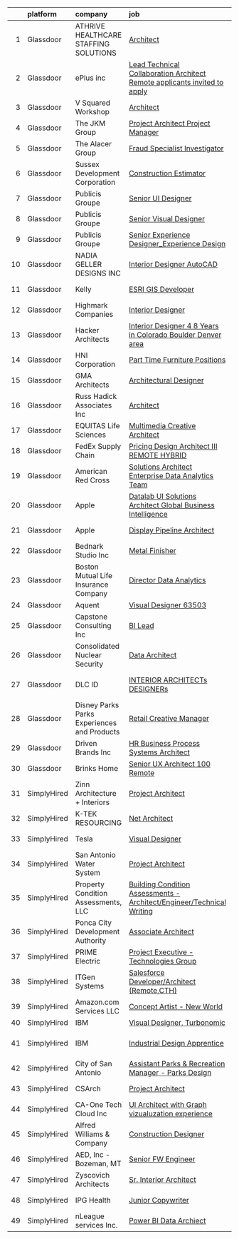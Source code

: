 

|    | platform    | company                                      | job                                                                                                                                                                                                                                                                                                                                                                                                                                                                                                                                                                                                                                                                                                                                                                                                                                                                                                                                                                                                                                                                                                                                                                                                                                                                                                                                                                                                                                                                                                                                                                  | update_time   | location                   |
|---:|:------------|:---------------------------------------------|:---------------------------------------------------------------------------------------------------------------------------------------------------------------------------------------------------------------------------------------------------------------------------------------------------------------------------------------------------------------------------------------------------------------------------------------------------------------------------------------------------------------------------------------------------------------------------------------------------------------------------------------------------------------------------------------------------------------------------------------------------------------------------------------------------------------------------------------------------------------------------------------------------------------------------------------------------------------------------------------------------------------------------------------------------------------------------------------------------------------------------------------------------------------------------------------------------------------------------------------------------------------------------------------------------------------------------------------------------------------------------------------------------------------------------------------------------------------------------------------------------------------------------------------------------------------------|:--------------|:---------------------------|
|  1 | Glassdoor   | ATHRIVE HEALTHCARE STAFFING SOLUTIONS        | [Architect](https://www.glassdoor.com/partner/jobListing.htm?pos=103&ao=1110586&s=58&guid=000001816b4aa8d2ba4dbbb44701676b&src=GD_JOB_AD&t=SR&vt=w&ea=1&cs=1_f4da012a&cb=1655362464548&jobListingId=1007939582864&cpc=7727F3A772A9F19C&jrtk=3-0-1g5lklad2k63e801-1g5lkladfii16800-a3ae4fdc58f7e886--6NYlbfkN0AqZ6DlYRzEioD5AmC-k5GaIkybJ785RP8MTol87aHfGPVfITdaWVPwnJNTQkd8P3qfDa5JCxqAkeqJhoXC2_Q-iAYTx__V7MOkf8xftJArvsVAQJ6mHIJsUYm6kODftuRezBmoVubmH5Zz-HHmXFVPj1twUDd9GUP9NwRIdAp_N_rBrdfCcGsKA3jBNueYlVDQt6DdWHobfDZwumfOo1VJqyDRMnB5x3WwaIP7Ug_amM7qys6Lb2TcOnGmXOTWwPmOImLO7Sp56WFG6C2iB8ErgbgO2hQA_C6onhYN2M5yv8ogHQMbJFWuuJfwP1CsIJJhVhH8x1LGBrd22NYQ6RcKhjx7sFso7KFD6Vobu9DgY0W74_eGGlN0At8NhBDs_Wf6zLm8chx2PE6wNV1XUixhnbMFylk1rPCciOOQfUj-IJw5Sbk3tO3jGGIG_wO_kv11QHnzMqyAtMntssnD7teDNhfI6MtoXBUKzkHcUFLGcljaiN9n3DUz)                                                                                                                                                                                                                                                                                                                                                                                                                                                                                                                                                                                                                                                                                                                                 | 1d            | Oklahoma City, OK          |
|  2 | Glassdoor   | ePlus inc                                    | [Lead Technical Collaboration Architect  Remote applicants invited to apply ](https://www.glassdoor.com/partner/jobListing.htm?pos=120&ao=1110586&s=58&guid=000001816b4aa8d2ba4dbbb44701676b&src=GD_JOB_AD&t=SR&vt=w&ea=1&cs=1_b2933e52&cb=1655362464550&jobListingId=1007931979187&cpc=8CDBB1EC89CF7160&jrtk=3-0-1g5lklad2k63e801-1g5lkladfii16800-b2e6eae54abddbc7--6NYlbfkN0B4q5ZfxtiYuHthRCrlNTaH3IgnRrb9iipLWN6eJD-7mZ_ik5fnnuNKhefJl6Hd360gbahc7S0pzUItXY1tQ7jdo7qc9TWstNa0zZ3F-HGmYtTKV4_1eCG5EqSnDRfI58IWonik6sy-l-fGkOS0uFpoA7MtnzC7_SOfmnsHAISHDBHtgo_8h3px7nDn2NXlEHqIZ9VWogNNYhLaxg-arTx8OeZ67vJ91_Kfpo4AopDQ1Wh6QCJ9c67vN2ZgmKavNQnNFCeezi6As9DfbzLNtkEE9W4hCzMEbIIw2CtQDXqq9o8rGeHEhaPl-qbRsQky45SQrKFLQV2Li0EzZuhc5VAjFeDyr355tsBXjoKedaUyXJvScCNPm7JvB2FND890ptrP_9U9LOHhke0k1knZitgM1dY_knWk_NrbS4rTVAEj5_bXlCiFStDBucT7RzAGp9c8re6MEw3OhW2S4fI8XpWka3tSMSMnQthAmIG638SSfJpSKyz7GV1bm1jXWUVrSOiT9ylPJf6o-yyNs0MO6frz_ekrRnzcWMJhyF-2N9fdtG6hjuKh4_cGyfI1JvY1y1fW3t1UvdjaWA%3D%3D)                                                                                                                                                                                                                                                                                                                                                                                                                                                                                                                                                                   | 5d            | Plymouth, MN               |
|  3 | Glassdoor   | V Squared Workshop                           | [Architect](https://www.glassdoor.com/partner/jobListing.htm?pos=101&ao=1110586&s=58&guid=000001816b4aa8d2ba4dbbb44701676b&src=GD_JOB_AD&t=SR&vt=w&ea=1&cs=1_2c24d4c3&cb=1655362464547&jobListingId=1007916217432&cpc=8F7B2A73081C4E11&jrtk=3-0-1g5lklad2k63e801-1g5lkladfii16800-443cd37efd4bcc5d--6NYlbfkN0ACTeRvGRFS6hadW-07x_K1RnsIE8OdH4tufuZ5eRAiXvJP4uszTk42MCsG3bkTVqtR8uog0V_RFPRTYWVLLOY_1eWiSjgBwO_estVPeAQzek6uR1wuf5XX4LeQLhr53Xmt6vMfeYaZZ0GKsZVqa-FOantjXQ2LxfCpcRQNHgrODVebwe7s4oWeqWf9uqhSDWkP5shbrd3O6AsYBX6MfVmQFX-guctgELo8riH4f_oa1DPykJ90SiED_iAwFnl0WRmJnXDD6orgHk12g8T18RSDeAqDN9kXKeS-cOGlbOYAwUvKjeIJqYmfsxmckrAH5HOy_qtx9ZRW85GdmRM9Zxtin4C508ersv10XL1qUtFxtunC5q2J4b4mMTPrdDgaxvROgAI3ZWhGf37Nyb5ufNUB9lMryucJNRT68K74v5DuvKCcD1sfdN38Kv1pWtdRwG9qsLY3vJOWNOqG7I7XAY3WRJNqLm4dwi30XLFvvB8rcyV3EVmdjLc-qRi6Yzd0z8M%3D)                                                                                                                                                                                                                                                                                                                                                                                                                                                                                                                                                                                                                                                                                                                   | 12d           | Rockville, MD              |
|  4 | Glassdoor   | The JKM Group                                | [Project Architect   Project Manager](https://www.glassdoor.com/partner/jobListing.htm?pos=110&ao=1110586&s=58&guid=000001816b4aa8d2ba4dbbb44701676b&src=GD_JOB_AD&t=SR&vt=w&ea=1&cs=1_56ffca88&cb=1655362464549&jobListingId=1007916263539&cpc=E5CA8B5EFD9AC7B2&jrtk=3-0-1g5lklad2k63e801-1g5lkladfii16800-65c2c0fc81b74792--6NYlbfkN0CJeC8Vve01JSjedv3mcYUlxtrx_TMIgb1Oat71j-u4h46baCPybpSWKFTYrQGFLiNeeIm61HVz7t_Ls4C7TRCivRElaU9ZOnXiWLkMlEYfwsq4daGXSWY5jiCQQzByePBDkH6bwyJ4oSdw2FAL5ZRtGUGtgcgKlnjawtIQeb8y5ySird3kJs9wwtfyFbcv-wLOsg-0AqSf89-fa0qQcaSxZP75rL5YHDIdQUcM4qLsrbjsdwFAIkEUN0fssPN7ZRutWDBynBn3SI0h3TZ3TiUPs3P9A9E537HTKd_WcDhLMqqaVyRPiRX4J6i5OLvd9sGpZFnLSdZ2GbfvmLuqvm4h-v5nH0kxjPaYcX93Jrp_g6JTV1qOSzeeTrLX6FXJ3pfS-1C5Yn3TWvPVu36QKsBp17K09XQl4ASInc4_RsCE3mfQsksjA8zHz7ZNcq9G77pgnhs2L8jTAv8KVUMIuPvfbMqB8TInuGLEoyNEJBC9T68JiNVKFbRwge-rMHtb8UBPYiXPMWJhelVch7dJtcrzqUY-5drt96Y%3D)                                                                                                                                                                                                                                                                                                                                                                                                                                                                                                                                                                                                                                                         | 12d           | Greenville, SC             |
|  5 | Glassdoor   | The Alacer Group                             | [Fraud Specialist Investigator](https://www.glassdoor.com/partner/jobListing.htm?pos=118&ao=1110586&s=58&guid=000001816b4aa8d2ba4dbbb44701676b&src=GD_JOB_AD&t=SR&vt=w&ea=1&cs=1_926647ca&cb=1655362464550&jobListingId=1007942554995&cpc=D69957E0862862E0&jrtk=3-0-1g5lklad2k63e801-1g5lkladfii16800-9b374cf84829ba8c--6NYlbfkN0Cj95_0YYxs58O6AHdOWo-mVFl4DqspgeS7nFzXk1Eqfs8pC4ZgeFu_0bL9w81AcxkwDiIn12ZngEpQFzXNTHVcDaVnVGHYG1nLGUpl_38zsaZ8MgNbPiVDb3AiqniaZi7hP1wJEyd8q2zPt6TfEK-R8wEcmKkLYPgVI1TYNbMeDkyLkkOgq5YoHsRKwD_8L5wcJZdc-bWCrmB2opDAayEmKska8HFNBkakYth6zWEVaqiq5qw6joWNlLm0HbYjjZvOaSohAl5CK23jDNo5niYKNkrXsxMvZVWC0w8aZmxmxTOpF3uJuxQ8hTH66cweaSRsxv9dXTz9_99UphV2X_iB-aAD66E1tiuiQfWvOEKB2usdyhcAQNxfH3-mm8N1KrsBb7oAKlbIH2QqBHKtM7lFGaFRxqLLZvawGdceLjJDG7okyncT2aFOODGV7fybXUN9p9trHkgZTrCXaKyJPT2huExCG7VmTybZneXDkugptShAHXH0iyPNxmJpDYkvNWI%3D)                                                                                                                                                                                                                                                                                                                                                                                                                                                                                                                                                                                                                                                                                               | 24h           | Dallas, TX                 |
|  6 | Glassdoor   | Sussex Development Corporation               | [Construction Estimator](https://www.glassdoor.com/partner/jobListing.htm?pos=108&ao=1110586&s=58&guid=000001816b4aa8d2ba4dbbb44701676b&src=GD_JOB_AD&t=SR&vt=w&ea=1&cs=1_c16853e4&cb=1655362464548&jobListingId=1007939054297&cpc=C05F74D5FBC032E7&jrtk=3-0-1g5lklad2k63e801-1g5lkladfii16800-5812ddaad71a5c25--6NYlbfkN0DsBOlmEAMqZtav1V1WKZO3RUElpafjggtWvxyDQ3xFSn211QrqvEi0QX7l9glAZVL9-WW2TR5f8Urf1lz6k4TSe97uDqfFgD8-MNZ0PaRwlwX-UGuTE_lw0qEEuj-2ol0eGEXgnFDDSl2ybPqER52WvC-ov4OdPZdL_9NyGGXwNxfiHOzUSVVuMi69x6j8NMVT1NF41wAOKqN97ssRVC1A5wI9ky4mB55yW8d2IxNMG2DFIhkEYWEHP9pgtCSBHWEpvtS3b4qbBk6htziLF2vpGvri22O014g9fHyqfnmE_Xwhz7v0e3sj1mpjtg5y7NnB6hDnZSgj5CpaR8JHq17ggclHjoeuwbjtMqR8R3SjqaBu49dWIbBW6rnPvnXH8kuWwGO5xykRPB1fdVcz8-T0RPoCIoN58-qtVSsEe9D0rJUzKVQe2yLiV8y1A9l73je67sD_FyaQ0ZsWuD5G-dxSFpYvoC4jbc-6oQNq3RBdJRNNwyK4pkWMHgEhBYYu-n8z0Gry0esQZw%3D%3D)                                                                                                                                                                                                                                                                                                                                                                                                                                                                                                                                                                                                                                                                                        | 1d            | Virginia Beach, VA         |
|  7 | Glassdoor   | Publicis Groupe                              | [Senior UI Designer](https://www.glassdoor.com/partner/jobListing.htm?pos=121&ao=1110586&s=58&guid=000001816b4aa8d2ba4dbbb44701676b&src=GD_JOB_AD&t=SR&vt=w&cs=1_029c62f0&cb=1655362464550&jobListingId=1007934425828&cpc=BBD63848FB84346C&jrtk=3-0-1g5lklad2k63e801-1g5lkladfii16800-5593a4b2a79722a7--6NYlbfkN0D_XFSRfOpY7hhzl86VUrgfgdzYRVdqdkK81Ka1OFk9uvbkATakQEdFwrYHTgh9OVwBtHYeST2bQOO6Tg6VIXb3SW8w4Dv8QbtlsMpzEVqBNxQ9Woj6q9pGGq0k8LPdH9wCaOs0qoMr9mKnZbPpVunPIyksqyNNgTb0xp7xdBVyJSkZfFTiPoRvN2-ov1BHwvwT1k_Wy_Kn_h5oQ_d8YaXEb0ZKngwE1poIly8gs8K2-tLWOMe6rxgzUp6lvyMGnb0bTcYRuZf_Q_uE5hA9gZkcJ9ZR475AxVOOnVEKEDVwoo9z1QMctK6Go6kcDy7uZh-hxHI36hGemLQ-n6zTmVBm4X3C20enTy-HIvrtDmE6dY-Zi5AZZfw98ZA88Afu8Cukd3oOvbFJHiCbyyoUw8Zmak9AbACCvtRMU6m3LHuTOiE8Q9u3i9QwpciNHl7HTuvOiUysdZJ_GZtDhaD13mT2B3jCRtrUkV17Js37mPBq8zDdSkI1_7nmMbgqPHBXwFBNptzINZ2H2YYUavb9tFnaBL4uPuGrb86aYIiA8r9SfVNssIlCMe_3StQbGYecQGPquMLgg98IXJNTqPc8s5O-uL0RSp5z7Ii-fcgMONEnqcsdELvuMF59)                                                                                                                                                                                                                                                                                                                                                                                                                                                                                                                                                                                             | 3d            | Washington, DC             |
|  8 | Glassdoor   | Publicis Groupe                              | [Senior Visual Designer](https://www.glassdoor.com/partner/jobListing.htm?pos=115&ao=1110586&s=58&guid=000001816b4aa8d2ba4dbbb44701676b&src=GD_JOB_AD&t=SR&vt=w&cs=1_7c3b3b8f&cb=1655362464549&jobListingId=1007931990992&cpc=3DB599BF2F4828F0&jrtk=3-0-1g5lklad2k63e801-1g5lkladfii16800-b7f6f2ac1819b2b7--6NYlbfkN0D_XFSRfOpY7hhzl86VUrgfgdzYRVdqdkK81Ka1OFk9uvbkATakQEdFwrYHTgh9OVz712v7yAXo1E9Gv54gsWb3OC2SjKFyJktbqsax1wiNa9wKmBLSOLSwmQMrUhjMEC1gdgVFyzWFEatNULupHbnZQBvWpXP2dDvYaIJD9FJserxFIF6RsXJNNaslHTsIYloBI4Imf15_0PHX6k8slEmlz_4KZ2t3Go0cO4kwmXFmWRHqqV_fTsiLNSRNLom3EgLEYrwa2jt8dfJb6L_iTZryljWFpNu-lz6a9To6uD_NiZaY9L2jhFnwc2zb98m2xeFsPiJ6K7WpeL0gRh3fEvfuv_UyMUkqxgswyA4zNWEk77VzsDsLS3NWTi7NRXTK9TuH9YnizFE8IlLyLsOxGYu3f2gPNDqI9WxMJKt1MqwTlWLasKkeg5iATJT24JacU8SZPwhtC1dpOQNYh4OicFMdlVFSfQydtjFXSelAVJrEFxQnJsujEyMc83c0MTFlbtmfgapTu4Wykf3MKbwuZkkVLI9fuXl3oGHbQfDrZXQn3S7jQipJwS5RymiLU3pu5EMGDvPjDp0iuQ%3D%3D)                                                                                                                                                                                                                                                                                                                                                                                                                                                                                                                                                                                                                             | 5d            | Atlanta, GA                |
|  9 | Glassdoor   | Publicis Groupe                              | [Senior Experience Designer_Experience Design](https://www.glassdoor.com/partner/jobListing.htm?pos=127&ao=1110586&s=58&guid=000001816b4aa8d2ba4dbbb44701676b&src=GD_JOB_AD&t=SR&vt=w&cs=1_7320cee1&cb=1655362464551&jobListingId=1007934425824&cpc=217C45A42544DB93&jrtk=3-0-1g5lklad2k63e801-1g5lkladfii16800-f70403616c7aa18c--6NYlbfkN0D_XFSRfOpY7hhzl86VUrgfgdzYRVdqdkK81Ka1OFk9uvbkATakQEdFwrYHTgh9OVwBtHYeST2bQD1v4bhTBfjJdjskBgq2zZ6DMLt0vbkqv0os_qs0HX_NoZxig7sQR-tMrutzMBBrwcqbK8NhLq_NN7zGRa6Zjux2f0Ec8BvYJn1sL8NC_E5C0nl3YbkK0ejUmLwrwjMFC3P-JWvMahyPtkGMGH2u_OZBUF-H6JEtYvfXpS0g6grCqJqkI1YGl8XHrhMds-tpFj_H_nn48v2cDaRjU4XWydEBduz0_9loqRKJlWGh6Ksg9fr5Kvinqdw8rfDtcqS8JupRtjTYxPPhHGcknU4vEo2bWjoir2wIoufODCWYoIPqvpjZoKAAlS3ByV0Or5c_Xewn-yBq8yn5E-z8YbL9LguazOLPOICneczF462qgygCDvIN42lvaHAqmOcp2bFIAqG6VgY5fGqN9Q9LMy8TgsbZ8wY7FRWCT6iZDdvGcp9RaMh-GvCoCNz6JWB27GiyKNoZceIW2ZpgeY64_enO2nqWDRmz6RrUJGHc2MJaun-HOGjL9m8PT-_FjtULWBpikg%3D%3D)                                                                                                                                                                                                                                                                                                                                                                                                                                                                                                                                                                                                       | 3d            | El Segundo, CA             |
| 10 | Glassdoor   | NADIA GELLER DESIGNS  INC                    | [Interior Designer AutoCAD](https://www.glassdoor.com/partner/jobListing.htm?pos=112&ao=1110586&s=58&guid=000001816b4aa8d2ba4dbbb44701676b&src=GD_JOB_AD&t=SR&vt=w&ea=1&cs=1_3c8abee2&cb=1655362464549&jobListingId=1007921512678&cpc=3999BE48C643E528&jrtk=3-0-1g5lklad2k63e801-1g5lkladfii16800-f04f46196573e390--6NYlbfkN0DeyJ4CP5CzwT7broxeUwKBt3co1QwKwWitRQqJu2WRZwIvvUV1CfHwxYmEhPdYaxpi8iRY9dHrmC4VZoeZoKCDxQhWNHVR8t-3Pb2ZyibUi6n7BIp5KHxtq3BXEsAEkDBGILSYl2majLIwGNfbJrKdopVq08FD7IkXVAlyMcboJdV1eWy8WxHVQ-PLmjPJpdsNlfzP1lD61poPxC_hpxV2GfqnE-erL5DuGaD3UkpF0JHdddpqhydHv4cgMJ60oyq1LtMvHarqjeNrHyvQLxRITIQdBIz7HZXHKsHexrHS6H89Hx_lqJk7LdADf7VzXCEfA3VK6ijVHPpDfNnsmOoqmbUYOPaLSaSe8MNaZSm0ATrS_bJ_zixaasKH29L2Vly6VcSAEX0JOUf6v_29Frn8_W1sT_66v88bleOqUt97V2gfghAT0a8mfqU_rR6SRK8mluAu_-Gif6922VCRkZ-RbG2CRdQ-83uoNeI_t8OzKN74SXX76syJjY5iwqdmPJ8XfoUkAoRhHg%3D%3D)                                                                                                                                                                                                                                                                                                                                                                                                                                                                                                                                                                                                                                                                                     | 9d            | Burbank, CA                |
| 11 | Glassdoor   | Kelly                                        | [ESRI GIS Developer](https://www.glassdoor.com/partner/jobListing.htm?pos=128&ao=1110586&s=58&guid=000001816b4aa8d2ba4dbbb44701676b&src=GD_JOB_AD&t=SR&vt=w&cs=1_59e43bdb&cb=1655362464551&jobListingId=1007932866050&cpc=C19BE7EA145E205E&jrtk=3-0-1g5lklad2k63e801-1g5lkladfii16800-4db5d7e214ef514e--6NYlbfkN0D6qFSVCaa8tXn-rJ3OcXif2lPyFmwsE2iZBGE4YLg1gz3DzxANTQL26tb-SQ4b-KCPOkd-9e6_F3n30UyttnyFlQPInXsJrjyqmz88NcFQX8Q6SHhjU4jOZGcROge9L3Dk1rkMTAHZ6ndMeVWlA7dGnDNrq1T_bYbyYV216sOhRkCZVny60qss-Ny4XsSQRUjD3YtQJOuMSBRbnuETxJCrJL6Tsc8LX6V5cmbL-QaxTjZ89pHyakwBqB9b-Hhei90fsf66Vx6qHz88RUZtiJAg8BUdVdhNnA5gkf5PDivIIrhuYz_iyB3QXphj8oqz_0l2JRDhi9FXBow0iqh5CNwtDWCLlGpdWjc9wIBFo9odvPI4i4DOgwNbkr2MQQhNvTgO8GyGRiLNa0gHv7MbkmfIfIr82wctsqqiJ37zegPNBkbe0xy8mPLX-tDuuAyuBkr0Cb5gXI4YSf9ZD639eASuM7nuCa78vPc6n8yZ05Ce841r3Q4D9JZV0SiqafDMBruqWSVLGxNUlF9k_kuJv5SxCpAsePsFhi0XE-TB4qgRRSkdc2PA6YpPZ9IeyXbBTYObyRlv8wKUsKIl3Fc--44H1x1qSCt4KaWOsmPBZijuvhq1qoZZeC7D3O-Al3jZh_b9jHAnu3iJsiax0uCHN7u5igfo1bWIpHI0f7Q03TlbAHjTyIkbWyIT9LAnhx2tv_gcnMYGCVqS7d9DI3OjJqqHfvQbXK3L3PpZ2-HsSvgoVbLi6-38xxdGhkmmuLpH6vpPCHQZ--7aoWhN0z6VhpGOlEwBjZ_dIccYB-yRJfsN2J8gCfPro7W_i32YR4d0GeZYQ2lyKHyk9lkegtl9QCwyolsMr4Lpdl_Q75lZcETSDAy-c9OaqLHmbgejaNytRbQ0yKZ6-h4WLVpdpyTF3br0-Rq3a3rdaw6uLikEk17FhQNGe-yQZyTEM0WV5149tn1S26QqFffu3wt6Bd_WygmQM69Bs1JIqvCq3waKh8Cboe0ciEN0ynlk4zmJMxmDkjXMT6CCd6lVMfUmYfhbnN4zP3yHe-b2rLUqiuV99xkBAkpWeQ8Qd9iGM5AUaURvo7enZPIc5yv3DztGUOmiHO9XcI7sPnYovwNoN0uV1DAsASy1UqcMqY5A1Qb7dnbdAqJERNxw-laFFKuUmIEdNacw3QRLS0KLto3uVxNmaaZKuQ%3D%3D) | 4d            | Los Angeles, CA            |
| 12 | Glassdoor   | Highmark Companies                           | [Interior Designer](https://www.glassdoor.com/partner/jobListing.htm?pos=109&ao=1110586&s=58&guid=000001816b4aa8d2ba4dbbb44701676b&src=GD_JOB_AD&t=SR&vt=w&ea=1&cs=1_3823042f&cb=1655362464549&jobListingId=1007936289731&cpc=6182817FAE653524&jrtk=3-0-1g5lklad2k63e801-1g5lkladfii16800-77beb11e532a69b7--6NYlbfkN0BALOp6JqO1twZlI1s76uY5519A9OoRsDqeKILKEu-9UpVkJP-RbT12oLqSsIEozkpUa5ysKMF4ZWMt8DRq7jTTApRIRo8SBPeEJcicUA11Z26NZWl3Z57dzoaC948N7m1q5Xbu8w4cO12lPihIQi1JrWCP5Wdgyw7pcdamG03XHps_vHIoijj8H544OoL6YqerT5PHtcvuoaYNN-_OIqrhFRCBG_Sf-f12lKCsw56wNC0BXQ4leMehpBLQq1cl26eMf-hZJiX4U4ASF75nO_9v120aIwcPpwIYfm-r7l4djaVSjXtMwlX66oJli56ZBGfy4P46doXhvXUj_-enCF8KfCxb2VUj9-S3r8qD1slAPxgEqCeUM53HqOpZpEsFrq6vY9BZC5tR0p8-pxpvxIbtTUltC9xEI7ydvaAuIvmOri_eM4L3QAH8K-PuOtfQ3jtxj1PBTQmX0ldM7YbsxADmdw7ahsil1-kWfTZHKyhl28BkjSwQ4kiARBTx1rlvlVydDGneh1tybX8A-xPBPm6y)                                                                                                                                                                                                                                                                                                                                                                                                                                                                                                                                                                                                                                                                                         | 2d            | Minneapolis, MN            |
| 13 | Glassdoor   | Hacker Architects                            | [Interior Designer 4 8 Years in Colorado  Boulder  Denver area ](https://www.glassdoor.com/partner/jobListing.htm?pos=123&ao=1110586&s=58&guid=000001816b4aa8d2ba4dbbb44701676b&src=GD_JOB_AD&t=SR&vt=w&cs=1_89f9a253&cb=1655362464550&jobListingId=1007940963716&cpc=A0032DE20586B9BD&jrtk=3-0-1g5lklad2k63e801-1g5lkladfii16800-da88870071ec5aa2--6NYlbfkN0DPvMCh5v41AERMWNc8MwazojEwKajjTO2uMmVZyKPuweqanNs688CmsSouRk7lr3KUotHz-rtmwqYR33fdNU4XiCtOFWloXh6t-VHpb2sFOdjVahuB_ABECb3j3brJxU56M-TvqnulIWL4bYV9dg3VIqlcVchLkAAfXqJPhCsJ2hyqTY9ZZscPrUeVnY9jsrKdM5g1iPUQge1yW48iS7P0u0O3yTAuNXDRidXH976MtXQHdI5bqiKYHKHuCATKxAMwU3STKnPQBpENYg6yU1p8l3T0le6kaS92G5fMC8ZwHivxq-kyiFBD2zbbKjLloOu0jwSn3AiUT42_rF32U496ECH7US3qs5478GcjRiJMFiaQMw-CUZY40FeeCuqg--PwZJRga3XVmGjZw2iaXKc12Hyk-wI05R7c7elc4mA6SQ2xmnyFigiwoz4GOcjrCJ1mh4Nz4wMsiL6rlbBZNXt6)                                                                                                                                                                                                                                                                                                                                                                                                                                                                                                                                                                                                                                                                                                                 | 1d            | Remote                     |
| 14 | Glassdoor   | HNI Corporation                              | [Part Time Furniture Positions](https://www.glassdoor.com/partner/jobListing.htm?pos=129&ao=1110586&s=58&guid=000001816b4aa8d2ba4dbbb44701676b&src=GD_JOB_AD&t=SR&vt=w&cs=1_5d9b9286&cb=1655362464551&jobListingId=1007940146708&cpc=4F748F1840550ABC&jrtk=3-0-1g5lklad2k63e801-1g5lkladfii16800-3967906e1538167e--6NYlbfkN0Ac4GytoO11VClo045N0ecdEWRgJer_RMP04kXN0LmN8PuRAN_B9wf8T2i05KJgHm8DVy-UlownsXvpnlzA3EVG2dU_5vc5on5R3e2ZzBgqrDtl5ZZ69zgUdMy9Ut3nhfXCSsdYXTUMxOVQvMIdvyZylY9GstLFgOJtd5r8P0i6CJ9yVmvkESq5SUgfeWHIp267nDC4MZ9ygCSfZatyx-q1OY-4dbCM7ZX2SrCrmk3uzImxMVq45dHalCWPB4Fp_gZ0zU-6gJGoTkl3NQ8v3Uxl-C9uKoUu4IJEzXhMmMVgXVRIcenve-Wc_-UI8vE_-wqQg1212KQrQ8OJ3ati4QlzckBO3DRYvx-FVkBBzmbudggNOKX3AIPlfmiuPiuz2Bi9OE42_znyjBY56fvm-zAwYyHsKIeljHVojtMRVLqZlFuadXOIy4a5daNOJRLaj4gvF2lDi12hKdn3bIDLdjsbq0h_1cur8OapnDW-4C7jU6jqFVSI-xN-CKnkJ68NRS2bPeQHl-DaTBEZfQvtmiPvhFJ7WF2Dmfvy_G80Vf1UKg%3D%3D)                                                                                                                                                                                                                                                                                                                                                                                                                                                                                                                                                                                                                                                      | 1d            | Catawba, NC                |
| 15 | Glassdoor   | GMA Architects                               | [Architectural Designer](https://www.glassdoor.com/partner/jobListing.htm?pos=104&ao=1110586&s=58&guid=000001816b4aa8d2ba4dbbb44701676b&src=GD_JOB_AD&t=SR&vt=w&ea=1&cs=1_bfa3326a&cb=1655362464548&jobListingId=1007929304487&cpc=85CB6D36737BA5D7&jrtk=3-0-1g5lklad2k63e801-1g5lkladfii16800-623131fa8bbc7696--6NYlbfkN0CtwOkgDuej6vPfWODMxjOIyNEohQmdYMppGq8y8dOpBk5eKZmriSFYddQ4-H0U5XI0CRPuaQG25O-lct216mqCknGMm7f0x8BVXacavgKF0O44JrVjnHoPEMxMk94SqL9-9pFYMuaz-fKbPeeLNj68NODJWEILmclqKQEBueZejJsj5hvN8_ig4Em7cRyp_NmrfYSqnoVRCZ2-zY_JWpIODaV4VxJlxVQIDgP5V-5UoY-b1BgtIK8mY2n5B1ivPhIOgMTuOcwt6rmLeowjLtugI4QgEJAQvd1D1meO_9uSlO85AOCWRhEcFqzuMdYeTRxlY99x9qlxE3fxU-XY6f3yXkkKLV-fjA77ntEQ-4gC8SA2Ro3fE2AwDkNlsr-vun0XUVehWvoltEWFNMk1QLXXdLXw3x3cJYvlt3ubTa-P9NAAydERM7bzlACdFE_j-yZ1LNKpcfR1zzVsCbx-GVGsa2rAURg1RSIWhS-M8RMStHYat3XCs8YMgXZ9dePmMlQZEVN-yVfh9Q%3D%3D)                                                                                                                                                                                                                                                                                                                                                                                                                                                                                                                                                                                                                                                                                        | 6d            | Portland, OR               |
| 16 | Glassdoor   | Russ Hadick   Associates  Inc                | [Architect](https://www.glassdoor.com/partner/jobListing.htm?pos=124&ao=1110586&s=58&guid=000001816b4aa8d2ba4dbbb44701676b&src=GD_JOB_AD&t=SR&vt=w&ea=1&cs=1_a88e9e9a&cb=1655362464551&jobListingId=1007913488347&cpc=4B86475FAF393599&jrtk=3-0-1g5lklad2k63e801-1g5lkladfii16800-098137746beba5fa--6NYlbfkN0AnVjGjnSyNF8IBfNb--AMl867kMIwBSscSrglcDFQnJSuK9_CTIp8sed526_nR9zIwRE1bXi9XkKubHiH_6IS1SEOcndTFbJCOwu1xFreUJ-EQMf2EK0_2XULRA0sN3WILQohLG4_4bUWPPE8m_IFIH17qSCGqZa3WmaxMgRz0ZLookX_CC38aQiqxGgC5Gn6CaAOfBzSjTcdJvxazdMjOFY6i4u4olqJOcXVCeDcFcgChRJQCnmDxez8dEsLw6l4jfVeWOFSg_a6Xjga3zir0PWyG7geG3X7oZXQrmh46VC1YrRGYD-KGbUdLSkS6Gv_Qu8dv62iNzlL_8m7xvgXcV5NiviWT_8UYeqhT69oyu7VbpnSZZqLQl5flEmkWfTOHAh-MhdCHboNeQ5WQ0W8VCXGMkS435p_GqBgyfF8I5O9_kV-INcfVEjF-Rz7TW1pHWJiipAt0yvCLfKdI0ZeobOa_wphQOlzMj-zLdoLeoLCxRpUjmNW0PgTfAYQHODc%3D)                                                                                                                                                                                                                                                                                                                                                                                                                                                                                                                                                                                                                                                                                                                   | 13d           | Columbus, OH               |
| 17 | Glassdoor   | EQUITAS Life Sciences                        | [Multimedia Creative Architect](https://www.glassdoor.com/partner/jobListing.htm?pos=102&ao=1110586&s=58&guid=000001816b4aa8d2ba4dbbb44701676b&src=GD_JOB_AD&t=SR&vt=w&ea=1&cs=1_7c711147&cb=1655362464548&jobListingId=1007935722798&cpc=8B6E8B4A13C4AEA2&jrtk=3-0-1g5lklad2k63e801-1g5lkladfii16800-ac3c6b4a619487ff--6NYlbfkN0Aa6BHogdqXgyyibNKKZV32f-AuuPHFfnNSxEwTt6kfrO6FmgYOCYQJrQekAQy9UWuvP-VNAK5A5lD7dRnvILkBAkw5HyZ6BOcKneCzrw3hzIiAm6y3crjcynwrRAK7Hu8KtisVQtOuky56JvMa1YD-56Re6deuwok5vdP9RBuOGPFda2suJq1ET9y8qT4QArWuc5qGHiV63QWKdmZPdvvp8wh2xTAmJVdHONvgMyfgEVFUrQbIRCL70PvXR_F7tOOc_igqbuLdG5e25ZhSigOlLhTt2EPxVR7M3YAuiHpaHjsC7g6SQEnbpkYhvFhJCCy9DeFq92VeZhw9RJCDlay6OVPjpBYLjCOzKgwIgcQT-4VuZAZf5CLzm_8JneADvDkCMNbP9fh_ZGgfAPba9KCTWPrCMhz8NezGpwC3NakPLMmMpzMulo8zHKCbY0-Q8K0fJ_E6B6vACSW9r0PTc6iXeUHR6J-CQ8vdXRtw-Wf2EjxpMY0JMsUr2ySGcbaT7_EELeDx1IcyMM_TTqvNOFJW)                                                                                                                                                                                                                                                                                                                                                                                                                                                                                                                                                                                                                                                                             | 2d            | Essex, VT                  |
| 18 | Glassdoor   | FedEx Supply Chain                           | [Pricing Design Architect III   REMOTE HYBRID](https://www.glassdoor.com/partner/jobListing.htm?pos=122&ao=1110586&s=58&guid=000001816b4aa8d2ba4dbbb44701676b&src=GD_JOB_AD&t=SR&vt=w&cs=1_c2de07d7&cb=1655362464550&jobListingId=1007923911534&cpc=F7A2269C793D5877&jrtk=3-0-1g5lklad2k63e801-1g5lkladfii16800-755fe8e803dc9f55--6NYlbfkN0CtRhce1P3KYyt64vAZVRC-NCRoXhIqR30y-w5Uij6mKl8ZKeGnGoTAm_qc70hhoYvu3iUxeTxnLZHMOV_o7gpqhq2LXegJnE0lK-voAkovvA_7xuhM7q84J67rAXsuF0KM4i4SacTBw42DUt8FWu0TrHhLo_wECi5OQn8QoE9qJr-f205Zym2ex0U0bGj-h_qI7q-0M6b007ufMCXLO3efiWpyWfeyobd-JkC22iVsHqjkb5awqIEoI5LA_ao84QKagBQzWfRFwp68Fl5TnMupf-SKBEfU_NDO5If081PnwuJog25Iejhe8QciuV8vc0WRBRIBn0Hydkpz8JeXm3fPPgCykMRxxWGhEksJ-GjMi8kY6z03y91Y7I2IQlhKqFiY_eUJrFjIRSRjfKWRaLQi3yIsaSlWOxc7GmwHKynZBAepi6E2e6tOyRIMUwqXT05xD6ZJwhopAaKKMVDX5oaNfDtIck3-SQSVoRHB_5nzI2vA3JDEpuKgMjCBZAGwn9VAurkWp670sw%3D%3D)                                                                                                                                                                                                                                                                                                                                                                                                                                                                                                                                                                                                                                                                       | 8d            | Dallas, TX                 |
| 19 | Glassdoor   | American Red Cross                           | [Solutions Architect  Enterprise Data   Analytics Team](https://www.glassdoor.com/partner/jobListing.htm?pos=113&ao=1110586&s=58&guid=000001816b4aa8d2ba4dbbb44701676b&src=GD_JOB_AD&t=SR&vt=w&ea=1&cs=1_51fd38e2&cb=1655362464549&jobListingId=1007916039648&cpc=6EF74AC2F94C1840&jrtk=3-0-1g5lklad2k63e801-1g5lkladfii16800-0d13599ffec00ae3--6NYlbfkN0CEN1SVzzuLvxAMNmYjkd_ILVkHkdxx_5pQXs3qEhGumJ2TN43HgLZzaqIICJy1tzoeMYzm17xTKjK4r2t-g0cnZq8szrTbMgpP3YRpvPSuo-gdbcntu93vKnZhbJXLoSwXy0sjEJ096LvdH_JmtF1HsXd2dycb_SSHt4w2fM8Ya6LOXFeRDiENqJ6kaDVHXPsYFERztEkRGpRS4Su19DPe57xko0JYNdVdjYVzn5RVkk140bplNUiSKNcThKp1iGd1nOBMr9tY8HxUgTbrgVZwGHmLnmk9EHyxcsAsTRL2ToJ-dmfNZpkHAjrQ0NVG7J2IMSBeCq2SmrRKXbYR-6jyW5Y8QOFmhoF3QeA3GVimHUJS_fNC1bp9ZumZz27-iopsgceFevuUd4ISABZKciTvHhhWqcidR870yBp9gVwVHxkHUcdUzvQMxi32CUs4IpQopGAZM7TIbvpjuzzPNBBt75FBHcGODqxQzXJs2tHXH7OTEbKcdd9ETrXUpDszb9gT2KLfToR27YWYm7Z8Z25e9Pd5yIunvc1p2rnZnDteug%3D%3D)                                                                                                                                                                                                                                                                                                                                                                                                                                                                                                                                                                                                                         | 12d           | Remote                     |
| 20 | Glassdoor   | Apple                                        | [Datalab UI Solutions Architect  Global Business Intelligence](https://www.glassdoor.com/partner/jobListing.htm?pos=125&ao=1110586&s=58&guid=000001816b4aa8d2ba4dbbb44701676b&src=GD_JOB_AD&t=SR&vt=w&cs=1_b4e2d373&cb=1655362464551&jobListingId=1007920183658&cpc=AC285F3A3ECA6BB0&jrtk=3-0-1g5lklad2k63e801-1g5lkladfii16800-4b2800971da5b57b--6NYlbfkN0BvKrLyj5gPmtZO9T8euul8TCxuuKNOtzRJOomxnwSEodTz2Bc-sPZl29JElYHfcoQ_iGBEeDzNKqxyvOVVkxvs3jNgnE-Fv2bHXNSDVYOx9t_wKyG4BKo48k_jj0Jt3qRybZxTDeJiQ6ISO_N09-ECHqfH-CdKnVJcO__XM_Cm7g5HHmVZsKfpRG17734TsGL3t8yzPKbZDYEA4V3BM19dU4I6Drd3HSi4rINCyXXPQnS1LNmReR5KhBP87u89-hKAt2UETL6Dma6RvAWfSlKmhb2kuxoG924GtMTX88q_ibMmPvuhyeg8Z1l7i3HJqkDLqGZtiIQi8UOJmJMOwLlx6ePX4GpEeV-y9FOns2qLn3MctsiLlkRDAMXMfGCNpsLp-SEsKhRbjQpoZRK1F-g50STgDz0ry_a3tz5T2SCNGNUkWWMOMygtelhD2LwxIgEu0CBrYiPBUeBvqCDb48kKsxpIV0przv7Rlbg1H836qMRl-34Gm_LqVs72z1WnxrB-ec6LxZTKeLi5kUiok9F0E-9GlZpxD7Oin6YyGN81JxbbKrSF6Hz0Tf4AM6W9jPCLyku2OGK3caLOGAeWKKHWKbRZVjkkd9oMteiTkI6D-3Qz0yWSGNezFH3Ix69ruQwYmOtZj3-FCuLTT5KXScVKllDvcoee2tElKCmXrvd93E89sbkTTkSg6d5bUK59wGiYm8fMSmn_PNA1Czjk_GEg_vjySxZjwo-QUFR_JyigILxXR7zr3S-X9u_DxtGD3JB_H4nQHCUY9zmyFaMZohglyfGFxKjjQh5Oegaogk0BaO2FtdaCMX3GtBE22YP-b9cN8ZFffW3csOUiDpy16d8trZJhRTP13CfRqf1_Y6HVGHFQuRDwCB3kyr9CGEGhhIQExbhVaTGsDBSdu8m2BNXEEiHGC_cT28xqipAm4oB7WgQzAca58xIRPfpcXMDn1B0CRQLpj9h8iFAUfk_TdCSbAYTFWptMOTcnmD6fI_VNGv7UGrWObKhW)                                                                                                                                                   | 9d            | Culver City, CA            |
| 21 | Glassdoor   | Apple                                        | [Display Pipeline Architect](https://www.glassdoor.com/partner/jobListing.htm?pos=119&ao=1110586&s=58&guid=000001816b4aa8d2ba4dbbb44701676b&src=GD_JOB_AD&t=SR&vt=w&cs=1_ff24f3c7&cb=1655362464550&jobListingId=1007917018068&cpc=5EFBB0462F9C6B7A&jrtk=3-0-1g5lklad2k63e801-1g5lkladfii16800-5e41ed9623c6ae25--6NYlbfkN0BvKrLyj5gPmtZO9T8euul8TCxuuKNOtzRJOomxnwSEodTz2Bc-sPZl8WPllYOnI2gKGmARVlNo3mHdlvJxRjKhgxWFVnJ9gzD-wtc0Cp1eOLklJHCFyfeOgpo2rTSL-rqJLAW9OR0OH3l3eRt4r3Vw8Qa_ML9gxlqZCrOjoxuIEtXMVLPz6AsaUfgOOKaUfEqP2O9H13wWu95o7rsHNFLb1jryTRrnNX9OJDPyGlnz3PFMdo8zEn6FOKEieoV1BrJ1l8GiTePsCWUocDTjti7GGyUB_v-J4HvhzUl_N1d9zXKLb38Z9h8bVYo9wMQTGrWH92pGt-r8-rkFLG0XTAAB_fM_H1zHKvLs6H2q048OOQ3d_tLgqcjxIl-0gOF0M6lGOkbHgsEucGFYI7lJ2T00FbQMCf4qg2D2k1Vzu16UgNJzzz0RZ8luew8CwQ8FSsnpgWNdZV6KlAKSXy9q4oYbVLgUTJQ8nhLViX5HK2Q-Aq9U2cVdUOmkXxPoSaa79NNM4OGDVHWItPS5Jzu5BdIEjJq6hZNSwKvUg-Kgy6F5l3DaZl4r7dyvLLVIeHmSwq0mUeMcqEkOc1C-2MlMJeVnWSzknRBcczgDbwQspcipAwza08Nrl3gBqN0MyuOCdfd6Z0Pa26sLaAcLUrcxxgrQsO6qeAxlK_maHqJ0zkTYTg1dfyyX1wZJSdbhgEOixa5Y3fm9bjHCuf_x0ulON4MutA64xu0eOjT6WoOIzRfc2k0Nv4hnClyugcNuz5ZxSDKDpFvzLmpFcedjNi5oNueLCsInnK6YaJVCz0x5oLsdnaPSajfDi_Uf0W_iF6utKrGLR1eRLKOeZ7sJ6duZwhe67Sbr4qSQ-Ojbs8kFIhdP5DkXgzI0V0laePXt_vX00wN0wOEFnbxlBD2zU_3t4JNEv1TKLmhlVoh66-5TCfwm81o68VMOj8cc2VsrKL9QtEc_BiQImEMogRuwsoiIZrck)                                                                                                                                                                                                                     | 12d           | San Diego, CA              |
| 22 | Glassdoor   | Bednark Studio Inc                           | [Metal Finisher](https://www.glassdoor.com/partner/jobListing.htm?pos=106&ao=1110586&s=58&guid=000001816b4aa8d2ba4dbbb44701676b&src=GD_JOB_AD&t=SR&vt=w&ea=1&cs=1_a522f355&cb=1655362464548&jobListingId=1007942080107&cpc=BC5A6728553E0000&jrtk=3-0-1g5lklad2k63e801-1g5lkladfii16800-226acb2c9dc64612--6NYlbfkN0BB-0qNOmIfQoCeZKnin5LW-_YaOn1ImtrtY3LJAYAiHONJ9NcQG1n0wrs7viTRe0s6wWo_kJnm9xIq8miIdk8QiIC8dxBPuCdMF_jsNPTunTCDPtBrmikPzhjqLf5BsBwFYXipVvWbBer1t3H6dDrBAO70BoCjZdip0wKnTOXHcPI3f_pZDfQmVCCg7i7cZoDtjHNyVO8KKk-0jdQAyXw_I71WEmDGwb_W3nRwJIfukJcLu4U6A5amI8iEUhlpZm9wEdTYOFFJmnsGdXcTRm8xATjZOol0_N7fuyqRNzGSSRaQJpzHBR8GMJVlqROBr2wVLF-wFBhxqnOOaafBQ0Rem-G10c4atHdKQdA0Uz0sIqs9xJHtaHx_HGf_WQrQzo3fs1RpAPbUw1xII_yPa17msW0kfePb1iGKEOp97N7vRbfaOx9H_t3CKvax7-c3JRW4rI_Tdnm9Jn4m7_GrLEICZnwiFE07wccCG6Fu7dwwvMl9hjfX8Dp4h1vy81P4wRFYFumbPUzzNEC8kJpdr6QE)                                                                                                                                                                                                                                                                                                                                                                                                                                                                                                                                                                                                                                                                                            | 24h           | Brooklyn, NY               |
| 23 | Glassdoor   | Boston Mutual Life Insurance Company         | [Director   Data   Analytics](https://www.glassdoor.com/partner/jobListing.htm?pos=117&ao=1110586&s=58&guid=000001816b4aa8d2ba4dbbb44701676b&src=GD_JOB_AD&t=SR&vt=w&ea=1&cs=1_a19d6161&cb=1655362464550&jobListingId=1007932068081&cpc=F7A2269C793D5877&jrtk=3-0-1g5lklad2k63e801-1g5lkladfii16800-811b41be595d0248--6NYlbfkN0AmTpE6bGwq0RR14DAqIg3tSaQ1kenxX2dAT4gVIAm40SRDXfYXQrdKI3bfVS27SeAunB0h3I9tUqfD5tcstZz-LwnAD1BWXypp309Fs-uPZlqVmKWrb5LKJbf-F-sTZTQmJsdSB-Yg4TTBMtUGnrjDpvmMMIylmWqkCD7zOoYCffi-ZD7miyXLVLeCWcUHen5HeJlWqRS9eX5IL3F-b08qiUhqgcRaj9S_Z9SMvEawKQsPBCHernAMEepawOqOMj1i6LOM5-k67pQ_IkzBYSOUB9C_dE4rg4iVhVJSF8Jl5-q8AP3nosGtfCcXrrys67YC9JqdptD5b7uAomPC05U-qKosPLfmahYOaZ2RFJvzWRPpJdfG-n6iqsn4PZlEVuh4_zQM7qUy7hmFbgwIOtrG8JRe6-axSbzLtY9aTWqooWtWtc75QsYjkeBaim2wi0mqL72yRC4HpIrnVisxqm1cucrYqaALq9eH3miAmCAHmoH6Gdt3XUm4S3NO92rrdsKxnGs4csdQcjLFWc1uwE9nWpt3lb0jaEsSQrsZSk3DP2hOJrHoRO5Grp7HKmeqkyM-A9lqV6vnPc7eY0FPqqq-OmOwIdAEFSNnkjWpxRU1qKavTUJNwY-q0I5bTqy8fx_j9UrcFGPtwBSOvbEpy0bx1bgE_MGJsT7gS8Gs3ms6WWsYkpo0XKfNt-HV6_9RINZPHpoHGjJ7RokzSAnko_5FyspHneQ_a1eVHCArau63UB7cVup5wdrHAcVWlEA05S67_VlvEptzSg%3D%3D)                                                                                                                                                                                                                                                                                                                                                                                                                   | 5d            | Omaha, NE                  |
| 24 | Glassdoor   | Aquent                                       | [Visual Designer   63503](https://www.glassdoor.com/partner/jobListing.htm?pos=130&ao=1110586&s=58&guid=000001816b4aa8d2ba4dbbb44701676b&src=GD_JOB_AD&t=SR&vt=w&cs=1_244e4ef3&cb=1655362464551&jobListingId=1007936255368&cpc=1160948BCBA38B5B&jrtk=3-0-1g5lklad2k63e801-1g5lkladfii16800-edbc82a471da2410--6NYlbfkN0DMrcEu7yrtATojKJA7cEzGQ3FdRGWLh0CZQInL4ECGI9gD0Wolx9R2v-Aex0-GK07INm5qc-78OeBQWx4TQXyQ1LROUvJqFV778MMF7kOrux1CZejCEOzVVxrkB2C44e08YOprUuhOLV3Fa5bg2WfZF8hoGn9f3bvlaqBdbHMeoTgx8uzx7PTC6-CgnHVtgIVN3mI_eIumbIUvQS5E8R3NxYIz-dtu2dK-Pa0MbUUQqy1ZmWLjMCrXLgkgqXzi0iXbC_j1ahE9BPm-jgJW5HHDFcKTIM32pkUQfBs9sIyBO37AttdTKPflOzCoSW53-O35WvJDxVNGUKhe1lTvcZPOMGTzZPWEwXARzAV8oiemrh83CWVbi3TuWxq9rJHMPW1oKoUWPXiqIv5QrjXm3NloC0rRHwrrgEyfeYyAXhMcXD0yrVZ1yoN_BVTUimUlnEQod8TO2I2YRA%3D%3D)                                                                                                                                                                                                                                                                                                                                                                                                                                                                                                                                                                                                                                                                                                                                                            | 2d            | Oakland, CA                |
| 25 | Glassdoor   | Capstone Consulting Inc                      | [BI Lead](https://www.glassdoor.com/partner/jobListing.htm?pos=116&ao=1110586&s=58&guid=000001816b4aa8d2ba4dbbb44701676b&src=GD_JOB_AD&t=SR&vt=w&ea=1&cs=1_830b69ed&cb=1655362464550&jobListingId=1007939198160&cpc=E521981D00147CE2&jrtk=3-0-1g5lklad2k63e801-1g5lkladfii16800-e893a640814f4412--6NYlbfkN0B96V2X-ktcizmBETSpagECMuEmqz18d3bUfhM7kAXLfa8RqihL7AqdqgdgV_NxwkPSUvqZ8JCAqPyTGwmDyKB_jZ23S0RmbSSbq_XcpxJSo7YiJV9JZLU49ZE4ZOn_BgO2q8CYlgAbg4hpKLs7kKG1aDb7Eo30PkYx0bIsWZW2iE-gaS1YJOEy5mglCxVLi3oIw26OJJ8Y8P54sVxdZY1wss5sJZdVSHNN-TcGKoLHokXuOgZXcap9TQgs9o_2gMqopNbRVhdbVD2fNprdMxN-E702uSzafAIzT-UQdcPVMu4P-wWvflWNRyR28SdcSckae242ymfxkI35rSMFby7rkhNl9vdTjZuP-VspnLmZ5x7gcrnwuEaO0kwKir5k1zaQp2P6ZhbTo4QOJD0Qe8btGiwAJdblDT7VB-6jZ5c8A0SwdZpAYV6ijeFbNCIE08oTunK5L0-8Ll-JtJN-xj9lXReyRJ6mI8e_cwa5kf5yGqqUO1sUl02c2_plxX3Mc2n3L6_lQRffFg%3D%3D)                                                                                                                                                                                                                                                                                                                                                                                                                                                                                                                                                                                                                                                                                                       | 1d            | Remote                     |
| 26 | Glassdoor   | Consolidated Nuclear Security                | [Data Architect](https://www.glassdoor.com/partner/jobListing.htm?pos=111&ao=1110586&s=58&guid=000001816b4aa8d2ba4dbbb44701676b&src=GD_JOB_AD&t=SR&vt=w&cs=1_5d9d8ff0&cb=1655362464549&jobListingId=1007921145604&cpc=24BF2F2386F532EA&jrtk=3-0-1g5lklad2k63e801-1g5lkladfii16800-a57eaae3d4220f40--6NYlbfkN0CEwU0kkVpIBuJU5MhY86SKBPJt0ARiyWMEc0oLLjhmyLMbkq--tV1Ths94sJK_mkgc9gbJGM6AknEyr8UUrw7vCiifmSyMWvSTL-fLy8ytKt29a4eWoUOEun1Kpxzn9HuhMJIOIOJOWLHqTYRIcjFb8DmAynjbpJ-Bky6bQG3aHsPMRVuyDFv8d6yzbm_cLpFU8HAQBLwzvZ78vrAACqxn0a0NG0y7-t28EIppGFxJGLCaO1YrnpTFJcKOkwWibORt2Rs6Z3sNjVWl8x4oMneLCXArYcaMFGOyzukxUi3iOvr-W_5nxWy_mVakHanmCC8TS-vQulppcZQ0nCbU20mSqrpb1xLetZ6lGxz172KnHIfhWsNjSe1Qn2B6fA9APJ_FTZSgpoWVzFmP1PmgA59MpRoPJOlbFbc6XrdhNhUP0MTbNolmxDKwOQXbzKWWWpemTjmLeDg8KNCu7a6a0vDGXPc7jziy1980gBK-SmDQRWtaWqcTMmK3nSUnjbDii1pGdet5tS7Nk2yySlZhzT0DrL9kS7WB7xpHWLenmaXs378bM-e6B-ATWcaKhCOBsQSkH-H_fozm2CriBORdurMJcdH_MJSi0wXCeZ0b5ekwgmrGOQCkSpgLuN7o6WebgHauhQayFws0nITVwUBwAPvJKXNzao6SK4NcuJ8fC2wQho303PYQ1ej2ErVlO5foAFQ%3D)                                                                                                                                                                                                                                                                                                                                                                                                                                                                                                                   | 9d            | Amarillo, TX               |
| 27 | Glassdoor   | DLC ID                                       | [INTERIOR ARCHITECTs   DESIGNERs](https://www.glassdoor.com/partner/jobListing.htm?pos=105&ao=1110586&s=58&guid=000001816b4aa8d2ba4dbbb44701676b&src=GD_JOB_AD&t=SR&vt=w&ea=1&cs=1_fc828c84&cb=1655362464548&jobListingId=1007926065728&cpc=AD83F33F617EC596&jrtk=3-0-1g5lklad2k63e801-1g5lkladfii16800-da7dc3bf51b45e44--6NYlbfkN0BzyIYrTMR_AjNKh_kvAG8N613gtHPANQ3sdLTkrtBd-5uEBpCZnEceKmaak1F8MBAer5lHzFuFhEpKPAzK4GSP4PADl88kJbKgkvz5RboD3JdWrDzy15hGEd5-39eB2MDNXEZwW13V7_ekD3u6oG4o2UEbTyufZonfI6jhTJjQDCZImeBP9vvmJai00Bz1y1u_SbNaUjGUeTcipak_lI2QkBsKk1w1J-UDLojz5RVTSL9IK4l2bwByp_foNzAzB6SkR1HpGmUil6QLlCI-n0OE2gX98IKgLlpCyQGFQkA58NSaivLLq6K9BTyYV9RgfQgtPUjXaVeu3hB6YjNHY-TRDbl9DgUvO0YN3WjBab4NZ1lDPXHwdWBAq3RaBiLZqthoX03XVW6jPwqZ_RwHZzT8q9RR3S5YSQeG51btkKjm7UlpdehOz3qnuxerM_Ww1vchTeQ-g41Z1UZ12xnUJFTlZCCYqqCsPzX1_qM6h0dSHpfXAdinITZ1K1MWGGD7ifrkbb-AzLvaDA%3D%3D)                                                                                                                                                                                                                                                                                                                                                                                                                                                                                                                                                                                                                                                                               | 7d            | San Francisco, CA          |
| 28 | Glassdoor   | Disney Parks Parks  Experiences and Products | [Retail Creative Manager](https://www.glassdoor.com/partner/jobListing.htm?pos=126&ao=1110586&s=58&guid=000001816b4aa8d2ba4dbbb44701676b&src=GD_JOB_AD&t=SR&vt=w&cs=1_bd8a35dd&cb=1655362464551&jobListingId=1007934379657&cpc=6FC5BA77C9A4CD78&jrtk=3-0-1g5lklad2k63e801-1g5lkladfii16800-3eb578809bc35694--6NYlbfkN0DAFTyt7pbDCC2JPO79CSdi1dIb81yjczP5qsKcZIxgiRd1qisRd4re16D_VG3-wzW7qMk83DrT437n0-2k1LXDUdYXDipFErtBCif8HMdVeRyTtdLg1dW7IrpueJKT-Itz_yHHgZreRhGWsd_7dKgDdvpMhmLbrAVeq-vU0ye3Pskxf5yGdCbxGReoTyysLDZdL1fw1hegRnzSKjk7bGcoAXjv5Hh1D00OWYHcxT_GQxliF-_qW95B48unMQIBp4xrX0FohYhshAn2pImG78r5Oe3OYgVEwLM3_I5rFr3bMIsy0TuhjYjsjG3F4OEIA2OnLzyaARqQGhVz9_yZDO0Ey7a-BpW1J2mVZeqwe8MDNd004tGVtNzz4tcbnPTkrtOEx9Wp1f-7vMMDshvAb9xnkZ1wwn8O0aAwXrV7f-G1Mxs6ZwVym-Pbneg-uwrxt863AeW1EXhTzQ%3D%3D)                                                                                                                                                                                                                                                                                                                                                                                                                                                                                                                                                                                                                                                                                                                                                            | 3d            | Auburn, WA                 |
| 29 | Glassdoor   | Driven Brands  Inc                           | [HR Business Process   Systems Architect](https://www.glassdoor.com/partner/jobListing.htm?pos=107&ao=1110586&s=58&guid=000001816b4aa8d2ba4dbbb44701676b&src=GD_JOB_AD&t=SR&vt=w&cs=1_3306a799&cb=1655362464548&jobListingId=1007937344826&cpc=619322B613A5457C&jrtk=3-0-1g5lklad2k63e801-1g5lkladfii16800-fd4d45a20032f5a7--6NYlbfkN0DnzWZLFYVsw4n7-UHBzTaoykK4Gi34_nvJFnJR8KEQIMBRUQ6rjZUKiBny3Ve_jNi3uNubUtJ_Paa4URdlblWSe5VK4fsmE8lZPGYqjABHJq_4ijTwuKUKeQf2ekVXinRVEgXaFtbaIOtv2-dVoBDCiN0izHAz3y7rAC3klFUNmcepzhXeGakr3vgxHkuEuQt10-I3mcSO6O7RTvPm217YlFIH4jtBZ2ewX3DMbdkRwV22vHgNvWEKwxk1leM6C3pKwsOcx8WKx73sdQffmjFINJP3dgQat_783rFiE1uFaU1wlzpo2fDqaJlWk4gv46kfq8T89ciWIuBXr_ZsL3k3ZimcHn0uXOjTHhmN2wZXLJd_O7gQ3ehqN0VJEP8_ZR7sHAirSbrmb2VqijUIIbO5eMWaGqHNHpF3cpv92KOTebxIzhOnoc5v6Fg9nvq6HX3b_TdlGGEEBpbTFzZDFNmgxSixS-IMCsaw4K1KvbV6Vkdcsp0-RzaweaQMT6oYKP5BbPnZvuHWH79Acnm-l8Bu7K8YqsdB8fc3DGmn4sAL5KfGbLla622NL-VsfMf7lDtGSGVLXpPtj5a4aXACkAAhelE0AWH0mQ0maisF-eBd2YwN2MQwcrDD_tAu0C6Tq9LHQneuuBwMtBc3TuZtPxjwtw_8S3PQohWQ9xHoiEHL2XECxV4H3F0zQmUs5GJY1blUFItIZ6chUsO5E0OaCJ1OgnOW7sl4_HnhvpTaW2IoWA%3D%3D)                                                                                                                                                                                                                                                                                                                                                                                                                                            | 2d            | Charlotte, NC              |
| 30 | Glassdoor   | Brinks Home                                  | [Senior UX Architect   100  Remote](https://www.glassdoor.com/partner/jobListing.htm?pos=114&ao=1110586&s=58&guid=000001816b4aa8d2ba4dbbb44701676b&src=GD_JOB_AD&t=SR&vt=w&ea=1&cs=1_21676af0&cb=1655362464549&jobListingId=1007926075196&cpc=44CD5376B8534B8F&jrtk=3-0-1g5lklad2k63e801-1g5lkladfii16800-ec4fa57ecf195221--6NYlbfkN0Bi3KkqAH_6EvxR2dx3OGKLO34_iU7jtpOW-yYY_mnXJCfjgVwqeRHmj3AkDjz2I_brQBguUUA-gNSLr8RWcEcftc4wGsLrW1Gpg10NoDFSd_0K_B6ItLW-r_G47xEtGAep8DqGlEv6OJgnclQgr-mHsj4TU4p6nKNX1QwB40UMF1UKoGi8UO1uvpomS6xYRHaZdeug0M_dYBmoDWcM3nW2irgh3v4FXPkz0I6X-FsIe07cAOpcmRw3_GI6XFO6CQOl_b3v486fSAH1C6SOGus2zlja1Ff-H6y3GRnk5xxOgygjkG_hmTZ6xF1QjKh3dLwmqN8aDABp0TvTXKVvyfvYKDgYqnetAgXhRRSXVCzkAFtwEK10koxYFgIcTIStwWvbZnVmVa2wAtGO44Sj2DiijodEWNk9POtcpEqi0-kRNbGkK1KwJV7BpLExNaShae10O-QzV65uZZFBLcmOKcyynEvUDO42QmQvd_sXQxum-rFkg1sgcC0wnD-wPb7nJ8zgrjmQlouukXFj1amClqUh)                                                                                                                                                                                                                                                                                                                                                                                                                                                                                                                                                                                                                                                                         | 7d            | Remote                     |
| 31 | SimplyHired | Zinn Architecture + Interiors                | [Project Architect](https://www.simplyhired.com/job/n_EK2mUYK1k1D1tcN12Od2QzKDcbD10aziCkQOkEljhPs2l04WBMww?q=visual+architect)                                                                                                                                                                                                                                                                                                                                                                                                                                                                                                                                                                                                                                                                                                                                                                                                                                                                                                                                                                                                                                                                                                                                                                                                                                                                                                                                                                                                                                       | Recently      | Jacksonville, FL           |
| 32 | SimplyHired | K-TEK RESOURCING                             | [Net Architect](https://www.simplyhired.com/job/1uPQilAX3V-479ff1scEi3qUbgvzFtHzO4sMIn54SywYJQnMJ_kr7w?q=visual+architect)                                                                                                                                                                                                                                                                                                                                                                                                                                                                                                                                                                                                                                                                                                                                                                                                                                                                                                                                                                                                                                                                                                                                                                                                                                                                                                                                                                                                                                           | Today         | Remote                     |
| 33 | SimplyHired | Tesla                                        | [Visual Designer](https://www.simplyhired.com/job/8xa7SsHkWQizRBz7HRMgc0sut82wRjL2HB4GxCDCe5d307YkKcUF3g?q=visual+architect)                                                                                                                                                                                                                                                                                                                                                                                                                                                                                                                                                                                                                                                                                                                                                                                                                                                                                                                                                                                                                                                                                                                                                                                                                                                                                                                                                                                                                                         | Recently      | Hawthorne, CA              |
| 34 | SimplyHired | San Antonio Water System                     | [Project Architect](https://www.simplyhired.com/job/fL5VEWLwpLHie0VY0hztErC0BhIjaAkOS97AJUPJGsVA3oiWrky-vw?q=visual+architect)                                                                                                                                                                                                                                                                                                                                                                                                                                                                                                                                                                                                                                                                                                                                                                                                                                                                                                                                                                                                                                                                                                                                                                                                                                                                                                                                                                                                                                       | 8d            | San Antonio, TX            |
| 35 | SimplyHired | Property Condition Assessments, LLC          | [Building Condition Assessments - Architect/Engineer/Technical Writing](https://www.simplyhired.com/job/SSO6eNQUKiI2XAsGlwEVGqeX4ak1eedojxAWzM164_gINY7eQacksw?q=visual+architect)                                                                                                                                                                                                                                                                                                                                                                                                                                                                                                                                                                                                                                                                                                                                                                                                                                                                                                                                                                                                                                                                                                                                                                                                                                                                                                                                                                                   | Recently      | Brooklyn, NY               |
| 36 | SimplyHired | Ponca City Development Authority             | [Associate Architect](https://www.simplyhired.com/job/gRA6VcOX0hBJ8MyKcr2KlWWrkWphBm6q_56kZEGhWFPQ7Y-ylstVUQ?q=visual+architect)                                                                                                                                                                                                                                                                                                                                                                                                                                                                                                                                                                                                                                                                                                                                                                                                                                                                                                                                                                                                                                                                                                                                                                                                                                                                                                                                                                                                                                     | Recently      | Ponca City, OK             |
| 37 | SimplyHired | PRIME Electric                               | [Project Executive - Technologies Group](https://www.simplyhired.com/job/2itCAH_GV_8YDQ1Xp5WIOMD6N9tQozF6T8L87g8drBuvkQO4mZE2MQ?q=visual+architect)                                                                                                                                                                                                                                                                                                                                                                                                                                                                                                                                                                                                                                                                                                                                                                                                                                                                                                                                                                                                                                                                                                                                                                                                                                                                                                                                                                                                                  | Recently      | Bellevue, WA               |
| 38 | SimplyHired | ITGen Systems                                | [Salesforce Developer/Architect (Remote,CTH)](https://www.simplyhired.com/job/nZT7K_XPP5ixcCHxQRfp48sWFvKl9Fc0xpyWVduytIt1ow0FTXcOGw?q=visual+architect)                                                                                                                                                                                                                                                                                                                                                                                                                                                                                                                                                                                                                                                                                                                                                                                                                                                                                                                                                                                                                                                                                                                                                                                                                                                                                                                                                                                                             | 12d           | Remote                     |
| 39 | SimplyHired | Amazon.com Services LLC                      | [Concept Artist - New World](https://www.simplyhired.com/job/ZS41QB4_P27JtY62l5E_uzfvP16DU7AtrRO2oZv_rqXUvGuvVBeFmg?q=visual+architect)                                                                                                                                                                                                                                                                                                                                                                                                                                                                                                                                                                                                                                                                                                                                                                                                                                                                                                                                                                                                                                                                                                                                                                                                                                                                                                                                                                                                                              | Recently      | Irvine, CA                 |
| 40 | SimplyHired | IBM                                          | [Visual Designer, Turbonomic](https://www.simplyhired.com/job/AkicZXfXdBN1HZ9-z_hKDrU1Vfdt9zGiIwA5i9Q68EsGTLtxjubDeg?q=visual+architect)                                                                                                                                                                                                                                                                                                                                                                                                                                                                                                                                                                                                                                                                                                                                                                                                                                                                                                                                                                                                                                                                                                                                                                                                                                                                                                                                                                                                                             | 7d            | Austin, TX                 |
| 41 | SimplyHired | IBM                                          | [Industrial Design Apprentice](https://www.simplyhired.com/job/3_xMkQOaGhvadHF9-xQv8TBiwEeCPft_uLgXxs71iuOwtO-Ie1X4kw?q=visual+architect)                                                                                                                                                                                                                                                                                                                                                                                                                                                                                                                                                                                                                                                                                                                                                                                                                                                                                                                                                                                                                                                                                                                                                                                                                                                                                                                                                                                                                            | 5d            | Research Triangle Park, NC |
| 42 | SimplyHired | City of San Antonio                          | [Assistant Parks & Recreation Manager - Parks Design](https://www.simplyhired.com/job/As-yJr61idb7TB4nLK3VJXuHw61Djo_Ki-94TewLOK4ZHbQ8WjG2fQ?q=visual+architect)                                                                                                                                                                                                                                                                                                                                                                                                                                                                                                                                                                                                                                                                                                                                                                                                                                                                                                                                                                                                                                                                                                                                                                                                                                                                                                                                                                                                     | Today         | San Antonio, TX            |
| 43 | SimplyHired | CSArch                                       | [Project Architect](https://www.simplyhired.com/job/ZXS5gFJwm0a3ApWC9N2gS8YMDJaEOj4cVb3-s93PgVWAdI-FSPxm1g?q=visual+architect)                                                                                                                                                                                                                                                                                                                                                                                                                                                                                                                                                                                                                                                                                                                                                                                                                                                                                                                                                                                                                                                                                                                                                                                                                                                                                                                                                                                                                                       | Recently      | Newburgh, NY               |
| 44 | SimplyHired | CA-One Tech Cloud Inc                        | [UI Architect with Graph vizualuzation experience](https://www.simplyhired.com/job/2MuK_2oyB6HJFd5Qs52P4rZ-CmwA0FZ5TEQKGStBYOzt6zSl2xW0HA?q=visual+architect)                                                                                                                                                                                                                                                                                                                                                                                                                                                                                                                                                                                                                                                                                                                                                                                                                                                                                                                                                                                                                                                                                                                                                                                                                                                                                                                                                                                                        | Recently      | Sunnyvale, CA              |
| 45 | SimplyHired | Alfred Williams & Company                    | [Construction Designer](https://www.simplyhired.com/job/WoRhtDbQOhNubS15VfOx8U9U6PT8vvSWWx3Or_0eUd2VnZ57jBwQww?q=visual+architect)                                                                                                                                                                                                                                                                                                                                                                                                                                                                                                                                                                                                                                                                                                                                                                                                                                                                                                                                                                                                                                                                                                                                                                                                                                                                                                                                                                                                                                   | Recently      | Nashville, TN              |
| 46 | SimplyHired | AED, Inc - Bozeman, MT                       | [Senior FW Engineer](https://www.simplyhired.com/job/zINmUZXgScoXXgS_gyiF3t60esMGL8VWIM8nJ8Kv2CvxPHXAK-fHew?q=visual+architect)                                                                                                                                                                                                                                                                                                                                                                                                                                                                                                                                                                                                                                                                                                                                                                                                                                                                                                                                                                                                                                                                                                                                                                                                                                                                                                                                                                                                                                      | Recently      | Bozeman, MT                |
| 47 | SimplyHired | Zyscovich Architects                         | [Sr. Interior Architect](https://www.simplyhired.com/job/T7oet47aCOFHKQsEghPBtusux2cJdi0zmkul-G67QosaeOLXQtvx5Q?q=visual+architect)                                                                                                                                                                                                                                                                                                                                                                                                                                                                                                                                                                                                                                                                                                                                                                                                                                                                                                                                                                                                                                                                                                                                                                                                                                                                                                                                                                                                                                  | Recently      | Miami, FL                  |
| 48 | SimplyHired | IPG Health                                   | [Junior Copywriter](https://www.simplyhired.com/job/_mnOacdHeaJHBpHEDGlQHAz-Tds7o438tzegS3HT6hdsYZ9WV2HElQ?q=visual+architect)                                                                                                                                                                                                                                                                                                                                                                                                                                                                                                                                                                                                                                                                                                                                                                                                                                                                                                                                                                                                                                                                                                                                                                                                                                                                                                                                                                                                                                       | Recently      | New York, NY               |
| 49 | SimplyHired | nLeague services Inc.                        | [Power BI Data Archiect](https://www.simplyhired.com/job/bGI2G_CcvPrFRiVm1pME7tA3DFlP30xniFIXK77SZe4bl9twZl1n8g?q=visual+architect)                                                                                                                                                                                                                                                                                                                                                                                                                                                                                                                                                                                                                                                                                                                                                                                                                                                                                                                                                                                                                                                                                                                                                                                                                                                                                                                                                                                                                                  | 7d            | Salem, OR                  |